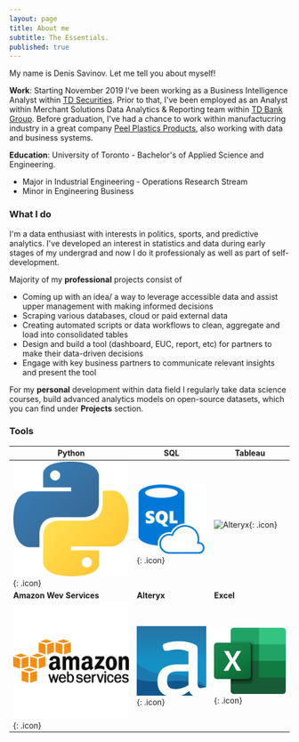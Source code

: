 ```yaml
---
layout: page
title: About me
subtitle: The Essentials.
published: true
---
```


My name is Denis Savinov. Let me tell you about myself!

**Work**: Starting November 2019 I've been working as a Business Intelligence Analyst within [TD Securities](https://en.wikipedia.org/wiki/TD_Securities). Prior to that, I've been employed as an Analyst within Merchant Solutions Data Analytics & Reporting team within [TD Bank Group](https://en.wikipedia.org/wiki/Toronto-Dominion_Bank). Before graduation, I've had a chance to work within manufactucring industry in a great company [Peel Plastics Products](http://www.peelplastics.com/company.php), also working with data and business systems. 

**Education**: University of Toronto - Bachelor's of Applied Science and Engineering.
* Major in Industrial Engineering - Operations Research Stream
* Minor in Engineering Business

### What I do 

I'm a data enthusiast with interests in politics, sports, and predictive analytics. I've developed an interest in statistics and data during early stages of my undergrad and now I do it professionaly as well as part of self-development. 

Majority of my **professional** projects consist of 
* Coming up with an idea/ a way to leverage accessible data and assist upper management with making informed decisions  
* Scraping various databases, cloud or paid external data 
* Creating automated scripts or data workflows to clean, aggregate and load into consolidated tables
* Design and build a tool (dashboard, EUC, report, etc) for partners to make their data-driven decisions
* Engage with key business partners to communicate relevant insights and present the tool 

For my **personal** development within data field I regularly take data science courses, build advanced analytics models on open-source datasets, which you can find under **Projects** section. 

### Tools

| **Python** | **SQL** | **Tableau** |
|-------------------------------------------------------------------|-------------------------------------------|----------------------------------------------|
| ![Python](/img/about/python.png "Python"){: .icon} | ![SQL](/img/about/sql.png "SQL"){: .icon} | ![Alteryx](/img/about/tableau.png "Tableau"){: .icon}
| **Amazon Wev Services** | **Alteryx** | **Excel** |
| ![AWS](/img/about/aws.png "AWS"){: .icon} | ![AWS](/img/about/alteryx.png "AWS"){: .icon} | ![excel](/img/about/Excel.png "excel"){: .icon} |{: .no-border}
